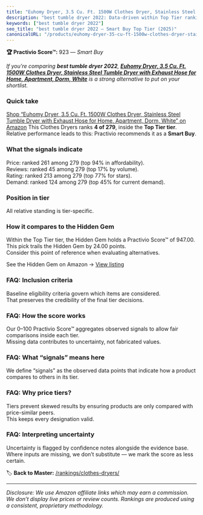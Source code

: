 ```yaml
---
title: "Euhomy Dryer, 3.5 Cu. Ft. 1500W Clothes Dryer, Stainless Steel Tumble Dryer with Exhaust Hose for Home, Apartment, Dorm, White"
description: "best tumble dryer 2022: Data-driven within Top Tier ranking using the Practivio Score™. Positioned by quality, value, demand, findability, momentum."
keywords: ["best tumble dryer 2022"]
seo_title: "best tumble dryer 2022 — Smart Buy Top Tier (2025)"
canonicalURL: "/products/euhomy-dryer-35-cu-ft-1500w-clothes-dryer-stainless-steel-tumble-dryer-with-exhaust-hose-for-home-apartment-dorm-white-B0D6YHMLT5/"
---
```


**🏆 Practivio Score™:** 923 — _Smart Buy_


*If you're comparing **best tumble dryer 2022**, **[Euhomy Dryer, 3.5 Cu. Ft. 1500W Clothes Dryer, Stainless Steel Tumble Dryer with Exhaust Hose for Home, Apartment, Dorm, White](https://www.amazon.com/dp/B0D6YHMLT5?tag=practivio-20)** is a strong alternative to put on your shortlist.*
### Quick take
[Shop “Euhomy Dryer, 3.5 Cu. Ft. 1500W Clothes Dryer, Stainless Steel Tumble Dryer with Exhaust Hose for Home, Apartment, Dorm, White” on Amazon](https://www.amazon.com/dp/B0D6YHMLT5?tag=practivio-20)
This Clothes Dryers ranks **4 of 279**, inside the **Top Tier tier**.  
Relative performance leads to this: Practivio recommends it as a **Smart Buy**.

### What the signals indicate
Price: ranked 261 among 279 (top 94% in affordability).  
Reviews: ranked 45 among 279 (top 17% by volume).  
Rating: ranked 213 among 279 (top 77% for stars).  
Demand: ranked 124 among 279 (top 45% for current demand).

### Position in tier
All relative standing is tier-specific.

### How it compares to the Hidden Gem
Within the Top Tier tier, the Hidden Gem holds a Practivio Score™ of 947.00.  
This pick trails the Hidden Gem by 24.00 points.  
Consider this point of reference when evaluating alternatives.  

See the Hidden Gem on Amazon → [View listing](https://www.amazon.com/dp/B007P3N9O4?tag=practivio-20)

### FAQ: Inclusion criteria
Baseline eligibility criteria govern which items are considered.  
That preserves the credibility of the final tier decisions.

### FAQ: How the score works
Our 0–100 Practivio Score™ aggregates observed signals to allow fair comparisons inside each tier.  
Missing data contributes to uncertainty, not fabricated values.

### FAQ: What “signals” means here
We define “signals” as the observed data points that indicate how a product compares to others in its tier.

### FAQ: Why price tiers?
Tiers prevent skewed results by ensuring products are only compared with price-similar peers.  
This keeps every designation valid.

### FAQ: Interpreting uncertainty
Uncertainty is flagged by confidence notes alongside the evidence base.  
Where inputs are missing, we don’t substitute — we mark the score as less certain.


🏷️ **Back to Master:** [/rankings/clothes-dryers/](/rankings/clothes-dryers/)

---
_Disclosure: We use Amazon affiliate links which may earn a commission. We don’t display live prices or review counts. Rankings are produced using a consistent, proprietary methodology._
